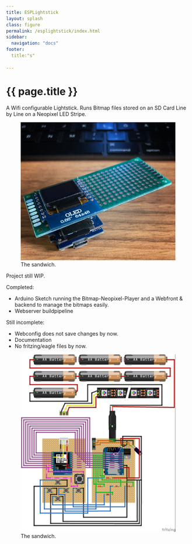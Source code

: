```yaml
---
title: ESPLightstick
layout: splash
class: figure
permalink: /esplightstick/index.html
sidebar:
  navigation: "docs"
footer:
  title:"s"

---
```


# {{ page.title }}

A Wifi configurable Lightstick. Runs Bitmap files stored on an SD Card Line by Line on a Neopixel LED Stripe.

<figure>
  <img src="/assets/images/d1mini_sd_oled_pack.jpg" alt="d1mini sandwidch">
  <figcaption>The sandwich.</figcaption>
</figure>

Project still WIP.

Completed:
  * Arduino Sketch running the Bitmap-Neopixel-Player and a Webfront & backend to manage the bitmaps easily.
  * Webserver buildpipeline

Still incomplete:
  * Webconfig does not save changes by now.
  * Documentation
  * No fritzing/eagle files by now.


<figure>
  <img src="/assets/images/esplightstick_Steckplatine.jpg" alt="fritzing">
  <figcaption>The sandwich.</figcaption>
</figure>
